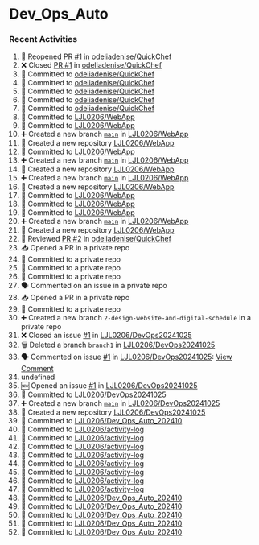 # Dev_Ops_Auto

### Recent Activities
<!--START_SECTION:activity-->
1. 🔄 Reopened [PR #1](https://github.com/odeliadenise/QuickChef/pull/1) in [odeliadenise/QuickChef](https://github.com/odeliadenise/QuickChef)
2. ❌ Closed [PR #1](https://github.com/odeliadenise/QuickChef/pull/1) in [odeliadenise/QuickChef](https://github.com/odeliadenise/QuickChef)
3. 📝 Committed to [odeliadenise/QuickChef](https://github.com/odeliadenise/QuickChef/commit/b825b70f74b2693379beac2b83d2735241d658df)
4. 📝 Committed to [odeliadenise/QuickChef](https://github.com/odeliadenise/QuickChef/commit/e523c149c857f0191abd04627985172cffcec5ed)
5. 📝 Committed to [odeliadenise/QuickChef](https://github.com/odeliadenise/QuickChef/commit/53e8e03b7ae2bb9a285a6dd0e912302bf9f5a317)
6. 📝 Committed to [odeliadenise/QuickChef](https://github.com/odeliadenise/QuickChef/commit/ef1b3e3f169b8ac5cd3d9a3fe3f1f27f8b98a121)
7. 📝 Committed to [odeliadenise/QuickChef](https://github.com/odeliadenise/QuickChef/commit/238112700b74aaa908473c3913653168706c2ece)
8. 📝 Committed to [LJL0206/WebApp](https://github.com/LJL0206/WebApp/commit/96dc803ca941becb91d4732811463eb55ddd494d)
9. 📝 Committed to [LJL0206/WebApp](https://github.com/LJL0206/WebApp/commit/566a52ac154ee49e45c33a533e0b85f9b4e606e3)
10. ➕ Created a new branch [`main`](https://github.com/LJL0206/WebApp/tree/main) in [LJL0206/WebApp](https://github.com/LJL0206/WebApp)
11. 🎉 Created a new repository [LJL0206/WebApp](https://github.com/LJL0206/WebApp)
12. 📝 Committed to [LJL0206/WebApp](https://github.com/LJL0206/WebApp/commit/c795ab7d147ccc83c3eadf47908b2a51568aa4de)
13. ➕ Created a new branch [`main`](https://github.com/LJL0206/WebApp/tree/main) in [LJL0206/WebApp](https://github.com/LJL0206/WebApp)
14. 🎉 Created a new repository [LJL0206/WebApp](https://github.com/LJL0206/WebApp)
15. ➕ Created a new branch [`main`](https://github.com/LJL0206/WebApp/tree/main) in [LJL0206/WebApp](https://github.com/LJL0206/WebApp)
16. 🎉 Created a new repository [LJL0206/WebApp](https://github.com/LJL0206/WebApp)
17. 📝 Committed to [LJL0206/WebApp](https://github.com/LJL0206/WebApp/commit/1aee9cf137d50285547ec6804a0b4f1d10980bf4)
18. 📝 Committed to [LJL0206/WebApp](https://github.com/LJL0206/WebApp/commit/9c1178f0fd3308105a56961599d2841b90537de9)
19. 📝 Committed to [LJL0206/WebApp](https://github.com/LJL0206/WebApp/commit/cd2da6b7fc7d61b59c906609acb863e33296ffe1)
20. ➕ Created a new branch [`main`](https://github.com/LJL0206/WebApp/tree/main) in [LJL0206/WebApp](https://github.com/LJL0206/WebApp)
21. 🎉 Created a new repository [LJL0206/WebApp](https://github.com/LJL0206/WebApp)
22. 🔎 Reviewed [PR #2](https://github.com/odeliadenise/QuickChef/pull/2) in [odeliadenise/QuickChef](https://github.com/odeliadenise/QuickChef)
23. 📥 Opened a PR in a private repo
24. 📝 Committed to a private repo
25. 📝 Committed to a private repo
26. 📝 Committed to a private repo
27. 🗣 Commented on an issue in a private repo
28. 📥 Opened a PR in a private repo
29. 📝 Committed to a private repo
30. ➕ Created a new branch `2-design-website-and-digital-schedule` in a private repo
31. ❌ Closed an issue [#1](https://github.com/LJL0206/DevOps20241025/issues/1) in [LJL0206/DevOps20241025](https://github.com/LJL0206/DevOps20241025)
32. 🗑️ Deleted a branch `branch1` in [LJL0206/DevOps20241025](https://github.com/LJL0206/DevOps20241025)
33. 🗣 Commented on issue [#1](https://github.com/LJL0206/DevOps20241025/issues/1) in [LJL0206/DevOps20241025](https://github.com/LJL0206/DevOps20241025): [View Comment](https://github.com/LJL0206/DevOps20241025/issues/1#issuecomment-2436764449)
34. undefined
35. 🆕 Opened an issue [#1](https://github.com/LJL0206/DevOps20241025/issues/1) in [LJL0206/DevOps20241025](https://github.com/LJL0206/DevOps20241025)
36. 📝 Committed to [LJL0206/DevOps20241025](https://github.com/LJL0206/DevOps20241025/commit/5fdd3d957c3b44cc2945d6a01cc9cac6f0ef0982)
37. ➕ Created a new branch [`main`](https://github.com/LJL0206/DevOps20241025/tree/main) in [LJL0206/DevOps20241025](https://github.com/LJL0206/DevOps20241025)
38. 🎉 Created a new repository [LJL0206/DevOps20241025](https://github.com/LJL0206/DevOps20241025)
39. 📝 Committed to [LJL0206/Dev_Ops_Auto_202410](https://github.com/LJL0206/Dev_Ops_Auto_202410/commit/b28aade4d809268d8e2ba39385863b4ab53371fd)
40. 📝 Committed to [LJL0206/activity-log](https://github.com/LJL0206/activity-log/commit/0ac569d3e0ee72590e74e483fca9788244ddb9f3)
41. 📝 Committed to [LJL0206/activity-log](https://github.com/LJL0206/activity-log/commit/ceecdc867149015fda3dca8dfe5c6627b2e6da9b)
42. 📝 Committed to [LJL0206/activity-log](https://github.com/LJL0206/activity-log/commit/8854e8146bd56b24147d775eb8d029ebb773f30b)
43. 📝 Committed to [LJL0206/activity-log](https://github.com/LJL0206/activity-log/commit/103d10fc84120ed8ce2f3e9ea5ec59cd6b8e6b90)
44. 📝 Committed to [LJL0206/activity-log](https://github.com/LJL0206/activity-log/commit/2603969b4cf0355d044212cf0501934881b79c7d)
45. 📝 Committed to [LJL0206/activity-log](https://github.com/LJL0206/activity-log/commit/d9fb668d0ef69b976174b03d3989773820e0e8a5)
46. 📝 Committed to [LJL0206/activity-log](https://github.com/LJL0206/activity-log/commit/140820faabfdbbcc9918df7b54b841ebddc33a40)
47. 📝 Committed to [LJL0206/activity-log](https://github.com/LJL0206/activity-log/commit/6cf66b82320b61cf24b5f980a6c012ef19dbf49c)
48. 📝 Committed to [LJL0206/Dev_Ops_Auto_202410](https://github.com/LJL0206/Dev_Ops_Auto_202410/commit/b31c6b396ffcda8536be7a6ef53de2dd8c92be39)
49. 📝 Committed to [LJL0206/Dev_Ops_Auto_202410](https://github.com/LJL0206/Dev_Ops_Auto_202410/commit/b173d735b0011edb28261f855994ae080431c4ed)
50. 📝 Committed to [LJL0206/Dev_Ops_Auto_202410](https://github.com/LJL0206/Dev_Ops_Auto_202410/commit/f13d61545e859b9c7331ef038c5d325b37eef8f1)
51. 📝 Committed to [LJL0206/Dev_Ops_Auto_202410](https://github.com/LJL0206/Dev_Ops_Auto_202410/commit/9b6a4f05235bb04fa58058b91cc679a8629b2b27)
52. 📝 Committed to [LJL0206/Dev_Ops_Auto_202410](https://github.com/LJL0206/Dev_Ops_Auto_202410/commit/13c1bd0ceb922fdc28b69c2b5b0981ceaea60c96)
<!--END_SECTION:activity-->
